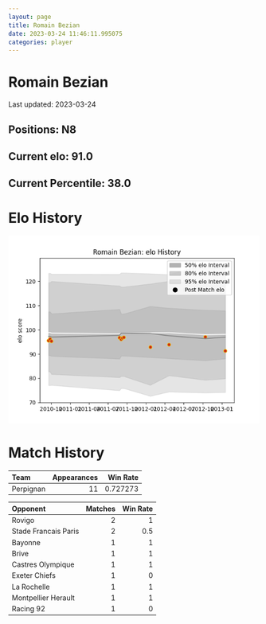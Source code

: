 ```yaml
---  
layout: page  
title: Romain Bezian  
date: 2023-03-24 11:46:11.995075  
categories: player  
---
```

# Romain Bezian


Last updated: 2023-03-24
## Positions: N8

## Current elo: 91.0

## Current Percentile: 38.0

# Elo History


![elo history](history_RomainBezian.png)
# Match History


| Team      |   Appearances |   Win Rate |
|:----------|--------------:|-----------:|
| Perpignan |            11 |   0.727273 |

| Opponent             |   Matches |   Win Rate |
|:---------------------|----------:|-----------:|
| Rovigo               |         2 |        1   |
| Stade Francais Paris |         2 |        0.5 |
| Bayonne              |         1 |        1   |
| Brive                |         1 |        1   |
| Castres Olympique    |         1 |        1   |
| Exeter Chiefs        |         1 |        0   |
| La Rochelle          |         1 |        1   |
| Montpellier Herault  |         1 |        1   |
| Racing 92            |         1 |        0   |